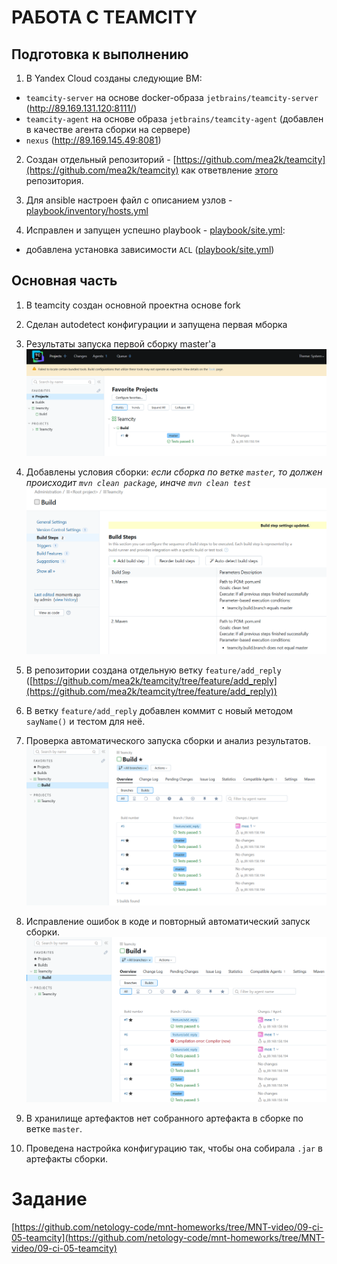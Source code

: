 # РАБОТА С TEAMCITY


## Подготовка к выполнению

1. В Yandex Cloud созданы следующие ВМ:
- `teamcity-server` на основе docker-образа `jetbrains/teamcity-server`  (http://89.169.131.120:8111/)
- `teamcity-agent` на основе образа `jetbrains/teamcity-agent` (добавлен в качестве агента сборки на сервере)
- `nexus` (http://89.169.145.49:8081)

2. Создан отдельный репозиторий - [https://github.com/mea2k/teamcity](https://github.com/mea2k/teamcity) как ответвление [этого](https://github.com/aragastmatb/example-teamcity) репозитория.

3. Для ansible настроен файл с описанием узлов - [playbook/inventory/hosts.yml](playbook/inventory/hosts.yml)

4. Исправлен и запущен успешно playbook - [playbook/site.yml](playbook/site.yml):
- добавлена установка зависимости `ACL` ([playbook/site.yml](playbook/site.yml#L19))


## Основная часть

1. В teamcity создан основной проектна основе fork

2. Сделан autodetect конфигурации и запущена первая мборка

3. Результаты запуска первой сборку master'a
![Первая сборка master](./teamcity01.png)

4. Добавлены условия сборки: _если сборка по ветке `master`, то должен происходит `mvn clean package`, иначе `mvn clean test`_
![Новые условия сборки](./teamcity02.png)

5. В репозитории создана отдельную ветку `feature/add_reply` ([https://github.com/mea2k/teamcity/tree/feature/add_reply](https://github.com/mea2k/teamcity/tree/feature/add_reply))

6. В ветку `feature/add_reply` добавлен коммит с новый методом `sayName()` и тестом для неё.

7. Проверка автоматического запуска сборки и анализ результатов.
![Автоматический запуск сборки](./teamcity03.png)

8. Исправление ошибок в коде и повторный автоматический запуск сборки.
![Повторный автоматический запуск сборки](./teamcity04.png)

9. В хранилище артефактов нет собранного артефакта в сборке по ветке `master`.

10. Проведена настройка конфигурацию так, чтобы она собирала `.jar` в артефакты сборки.




# Задание
[https://github.com/netology-code/mnt-homeworks/tree/MNT-video/09-ci-05-teamcity](https://github.com/netology-code/mnt-homeworks/tree/MNT-video/09-ci-05-teamcity)
